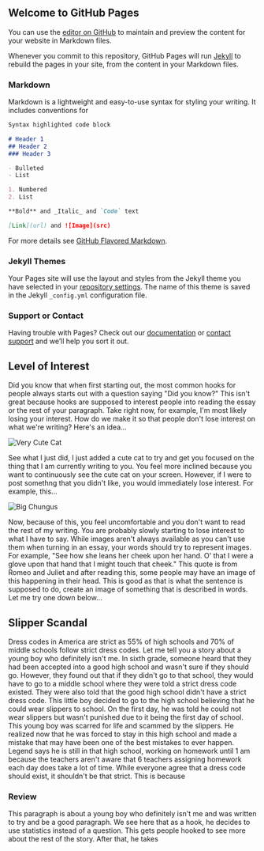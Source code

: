 ## Welcome to GitHub Pages

You can use the [editor on GitHub](https://github.com/Mohit2024/stunning-octo-adventure/edit/main/README.md) to maintain and preview the content for your website in Markdown files.

Whenever you commit to this repository, GitHub Pages will run [Jekyll](https://jekyllrb.com/) to rebuild the pages in your site, from the content in your Markdown files.

### Markdown

Markdown is a lightweight and easy-to-use syntax for styling your writing. It includes conventions for

```markdown
Syntax highlighted code block

# Header 1
## Header 2
### Header 3

- Bulleted
- List

1. Numbered
2. List

**Bold** and _Italic_ and `Code` text

[Link](url) and ![Image](src)
```

For more details see [GitHub Flavored Markdown](https://guides.github.com/features/mastering-markdown/).

### Jekyll Themes

Your Pages site will use the layout and styles from the Jekyll theme you have selected in your [repository settings](https://github.com/Mohit2024/stunning-octo-adventure/settings/pages). The name of this theme is saved in the Jekyll `_config.yml` configuration file.

### Support or Contact

Having trouble with Pages? Check out our [documentation](https://docs.github.com/categories/github-pages-basics/) or [contact support](https://support.github.com/contact) and we’ll help you sort it out.

## Level of Interest
Did you know that when first starting out, the most common hooks for people always starts out with a question saying "Did you know?" This isn't great because hooks are supposed to interest people into reading the essay or the rest of your paragraph. Take right now, for example, I'm most likely losing your interest. How do we make it so that people  don't lose interest on what we're writing? Here's an idea...

![Very Cute Cat](https://www.thesprucepets.com/thmb/hqOqHHykEkHQqJfyuzPWEE8crZ0=/960x0/filters:no_upscale():max_bytes(150000):strip_icc():format(webp)/GettyImages-1144157924-52f5bd679db74abfb01615715e68e63c.jpg)

See what I just did, I just added a cute cat to try and get you focused on the thing that I am currently writing to you. You feel more inclined because you want to continuously see the cute cat on your screen. However, if I were to post somethng that you didn't like, you would immediately lose interest. For example, this...

![Big Chungus](https://cdn.vox-cdn.com/thumbor/VVXayrypyYIMqiHWIYdL77FRF_o=/1400x1400/filters:format(png)/cdn.vox-cdn.com/uploads/chorus_asset/file/22408516/Big_Chungus.png)

Now, because of this, you feel uncomfortable and you don't want to read the rest of my writing. You are probably slowly starting to lose interest to what I have to say. While images aren't always available as you can't use them when turning in an essay, your words should try to represent images. For example, "See how she leans her cheek upon her hand. O' that I were a glove upon that hand that I might touch that cheek." This quote is from Romeo and Juliet and after reading this, some people may have an image of this happening in their head. This is good as that is what the sentence is supposed to do, create an image of something that is described in words. Let me try one down below...

## Slipper Scandal
Dress codes in America are strict as 55% of high schools and 70% of middle schools follow strict dress codes. Let me tell you a story about a young boy who definitely isn't me. In sixth grade, someone heard that they had been accepted into a good high school and wasn't sure if they should go. However, they found out that if they didn't go to that school, they would have to go to a middle school where they were told a strict dress code existed. They were also told that the good high school didn't have a strict dress code. This little boy decided to go to the high school believing that he could wear slippers to school. On the first day, he was told he could not wear slippers but wasn't punished due to it being the first day of school. This young boy was scarred for life and scammed by the slippers. He realized now that he was forced to stay in this high school and made a mistake that may have been one of the best mistakes to ever happen. Legend says he is still in that high school, working on homework until 1 am because the teachers aren't aware that 6 teachers assigning homework each day does take a lot of time. While everyone agree that a dress code should exist, it shouldn't be that strict. This is because 
### Review
This paragraph is about a young boy who definitely isn't me and was written to try and be a good paragraph. We see here that as a hook, he decides to use statistics instead of a question. This gets people hooked to see more about the rest of the story. After that, he takes 

